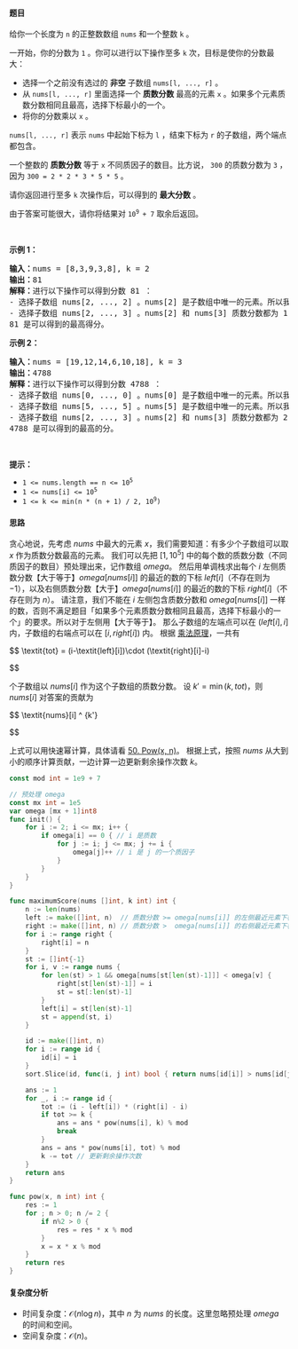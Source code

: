 #### 题目

<p>给你一个长度为 <code>n</code> 的正整数数组 <code>nums</code> 和一个整数 <code>k</code> 。</p>

<p>一开始，你的分数为 <code>1</code> 。你可以进行以下操作至多 <code>k</code> 次，目标是使你的分数最大：</p>

<ul>
	<li>选择一个之前没有选过的 <strong>非空</strong> 子数组 <code>nums[l, ..., r]</code> 。</li>
	<li>从 <code>nums[l, ..., r]</code> 里面选择一个 <strong>质数分数</strong> 最高的元素 <code>x</code> 。如果多个元素质数分数相同且最高，选择下标最小的一个。</li>
	<li>将你的分数乘以 <code>x</code> 。</li>
</ul>

<p><code>nums[l, ..., r]</code> 表示 <code>nums</code> 中起始下标为 <code>l</code> ，结束下标为 <code>r</code> 的子数组，两个端点都包含。</p>

<p>一个整数的 <strong>质数分数</strong> 等于 <code>x</code> 不同质因子的数目。比方说， <code>300</code> 的质数分数为 <code>3</code> ，因为 <code>300 = 2 * 2 * 3 * 5 * 5</code> 。</p>

<p>请你返回进行至多 <code>k</code> 次操作后，可以得到的 <strong>最大分数</strong> 。</p>

<p>由于答案可能很大，请你将结果对 <code>10<sup>9 </sup>+ 7</code> 取余后返回。</p>

<p> </p>

<p><strong class="example">示例 1：</strong></p>

<pre><b>输入：</b>nums = [8,3,9,3,8], k = 2
<b>输出：</b>81
<b>解释：</b>进行以下操作可以得到分数 81 ：
- 选择子数组 nums[2, ..., 2] 。nums[2] 是子数组中唯一的元素。所以我们将分数乘以 nums[2] ，分数变为 1 * 9 = 9 。
- 选择子数组 nums[2, ..., 3] 。nums[2] 和 nums[3] 质数分数都为 1 ，但是 nums[2] 下标更小。所以我们将分数乘以 nums[2] ，分数变为 9 * 9 = 81 。
81 是可以得到的最高得分。</pre>

<p><strong class="example">示例 2：</strong></p>

<pre><b>输入：</b>nums = [19,12,14,6,10,18], k = 3
<b>输出：</b>4788
<b>解释：</b>进行以下操作可以得到分数 4788 ：
- 选择子数组 nums[0, ..., 0] 。nums[0] 是子数组中唯一的元素。所以我们将分数乘以 nums[0] ，分数变为 1 * 19 = 19 。
- 选择子数组 nums[5, ..., 5] 。nums[5] 是子数组中唯一的元素。所以我们将分数乘以 nums[5] ，分数变为 19 * 18 = 342 。
- 选择子数组 nums[2, ..., 3] 。nums[2] 和 nums[3] 质数分数都为 2，但是 nums[2] 下标更小。所以我们将分数乘以 nums[2] ，分数变为  342 * 14 = 4788 。
4788 是可以得到的最高的分。
</pre>

<p> </p>

<p><strong>提示：</strong></p>

<ul>
	<li><code>1 <= nums.length == n <= 10<sup>5</sup></code></li>
	<li><code>1 <= nums[i] <= 10<sup>5</sup></code></li>
	<li><code>1 <= k <= min(n * (n + 1) / 2, 10<sup>9</sup>)</code></li>
</ul>

#### 思路

贪心地说，先考虑 $\textit{nums}$ 中最大的元素 $x$，我们需要知道：有多少个子数组可以取 $x$ 作为质数分数最高的元素。
我们可以先把 $[1,10^5]$ 中的每个数的质数分数（不同质因子的数目）预处理出来，记作数组 $\textit{omega}$。
然后用单调栈求出每个 $i$ 左侧质数分数【大于等于】$\textit{omega}[\textit{nums}[i]]$ 的最近的数的下标 $\textit{left}[i]$（不存在则为 $-1$），以及右侧质数分数【大于】$\textit{omega}[\textit{nums}[i]]$ 的最近的数的下标 $\textit{right}[i]$（不存在则为 $n$）。
请注意，我们不能在 $i$ 左侧包含质数分数和 $\textit{omega}[\textit{nums}[i]]$ 一样的数，否则不满足题目「如果多个元素质数分数相同且最高，选择下标最小的一个」的要求。所以对于左侧用【大于等于】。
那么子数组的左端点可以在 $(\textit{left}[i],i]$ 内，子数组的右端点可以在 $[i,\textit{right}[i])$ 内。
根据 [乘法原理](https://baike.baidu.com/item/%E4%B9%98%E6%B3%95%E5%8E%9F%E7%90%86/7538447)，一共有

$$
\textit{tot} = (i-\textit{left}[i])\cdot (\textit{right}[i]-i)

$$

个子数组以 $\textit{nums}[i]$ 作为这个子数组的质数分数。
设 $k'=\min(k, \textit{tot})$，则 $\textit{nums}[i]$ 对答案的贡献为

$$
\textit{nums}[i] ^ {k'}

$$

上式可以用快速幂计算，具体请看 [50. Pow(x, n)](https://leetcode.cn/problems/powx-n/)。
根据上式，按照 $\textit{nums}$ 从大到小的顺序计算贡献，一边计算一边更新剩余操作次数 $k$。

```go  
const mod int = 1e9 + 7

// 预处理 omega
const mx int = 1e5
var omega [mx + 1]int8
func init() {
	for i := 2; i <= mx; i++ {
		if omega[i] == 0 { // i 是质数
			for j := i; j <= mx; j += i {
				omega[j]++ // i 是 j 的一个质因子
			}
		}
	}
}

func maximumScore(nums []int, k int) int {
	n := len(nums)
	left := make([]int, n)  // 质数分数 >= omega[nums[i]] 的左侧最近元素下标
	right := make([]int, n) // 质数分数 >  omega[nums[i]] 的右侧最近元素下标
	for i := range right {
		right[i] = n
	}
	st := []int{-1}
	for i, v := range nums {
		for len(st) > 1 && omega[nums[st[len(st)-1]]] < omega[v] {
			right[st[len(st)-1]] = i
			st = st[:len(st)-1]
		}
		left[i] = st[len(st)-1]
		st = append(st, i)
	}

	id := make([]int, n)
	for i := range id {
		id[i] = i
	}
	sort.Slice(id, func(i, j int) bool { return nums[id[i]] > nums[id[j]] })

	ans := 1
	for _, i := range id {
		tot := (i - left[i]) * (right[i] - i)
		if tot >= k {
			ans = ans * pow(nums[i], k) % mod
			break
		}
		ans = ans * pow(nums[i], tot) % mod
		k -= tot // 更新剩余操作次数
	}
	return ans
}

func pow(x, n int) int {
	res := 1
	for ; n > 0; n /= 2 {
		if n%2 > 0 {
			res = res * x % mod
		}
		x = x * x % mod
	}
	return res
}
```

#### 复杂度分析

- 时间复杂度：$\mathcal{O}(n\log n)$，其中 $n$ 为 $\textit{nums}$ 的长度。这里忽略预处理 $\textit{omega}$ 的时间和空间。
- 空间复杂度：$\mathcal{O}(n)$。
